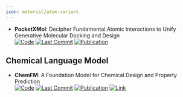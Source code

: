 ```yaml
---
icon: material/atom-variant
---
```


- **PocketXMol**: Decipher Fundamental Atomic Interactions to Unify Generative Molecular Docking and Design  
		[![Code](https://img.shields.io/github/stars/pengxingang/PocketXMol?style=for-the-badge&logo=github)](https://github.com/pengxingang/PocketXMol) [![Last Commit](https://img.shields.io/github/last-commit/pengxingang/PocketXMol?style=for-the-badge&logo=github)](https://github.com/pengxingang/PocketXMol) [![Publication](https://img.shields.io/badge/Publication-Citations:0-blue?style=for-the-badge&logo=bookstack)](https://doi.org/10.48550/arXiv.2205.07249) 

## **Chemical Language Model**
- **ChemFM**: A Foundation Model for Chemical Design and Property Prediction  
		[![Code](https://img.shields.io/github/stars/TheLuoFengLab/ChemFM?style=for-the-badge&logo=github)](https://github.com/TheLuoFengLab/ChemFM) [![Last Commit](https://img.shields.io/github/last-commit/TheLuoFengLab/ChemFM?style=for-the-badge&logo=github)](https://github.com/TheLuoFengLab/ChemFM) [![Publication](https://img.shields.io/badge/Publication-Citations:0-blue?style=for-the-badge&logo=bookstack)](https://doi.org/10.48550/arXiv.2410.21422) [![Link](https://img.shields.io/badge/Link-online-brightgreen?style=for-the-badge&logo=cachet&logoColor=65FF8F)](https://huggingface.co/ChemFM) 
